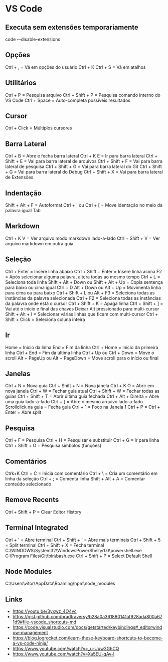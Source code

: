 # VS Code

## Executa sem extensões temporariamente
code --disable-extensions

## Opções
Ctrl + , = Vá em opções do usuário
Ctrl + K Ctrl + S = Vá em atalhos

## Utilitários
Ctrl + P = Pesquisa arquivo
Ctrl + Shift + P = Pesquisa comando interno do VS Code
Ctrl + Space = Auto-completa possíveis resultados

## Cursor
Ctrl + Click = Múltiplos cursores

## Barra Lateral

Ctrl + B = Abre e fecha barra lateral
Ctrl + K E = Ir para barra lateral
Ctrl + Shift + E = Vai para barra lateral de arquivos
Ctrl + Shift + F = Vai para barra lateral de pesquisa
Ctrl + Shift + G = Vai para barra lateral do Git
Ctrl + Shift + G = Vai para barra lateral do Debug
Ctrl + Shift + X = Vai para barra lateral de Extensões

## Indentação
Shift + Alt + F = Autoformat
Ctrl + ´ ou Ctrl + [ = Move identação no meio da palavra igual Tab

## Markdown

Ctrl + K V = Ver arquivo modo markdown lado-a-lado
Ctrl + Shift + V = Ver arquivo markdown em outra guia

## Seleção

Ctrl + Enter = Insere linha abaixo
Ctrl + Shift + Enter = Insere linha acima
F2 = Após selecionar alguma palavra, altera todas ao mesmo tempo
Ctrl + L = Seleciona toda linha
Shift + Alt + Down ou Shift + Alt + Up = Copia sentença para baixo ou cima igual Ctrl + D
Alt + Down ou Alt + Up = Movimenta linha para cima ou para baixo
Ctrl + Shift + L ou Alt + F3 = Seleciona todas as instâncias da palavra selecionada
Ctrl + F2 = Seleciona todas as instâncias da palavra onde está o cursor
Ctrl + Shift + K = Apaga linha
Ctrl + Shift + ] = Vai até o início e final das chaves
Deixar Alt pressionado para multi-cursor
Shift + Alt + I = Selecionar várias linhas que ficam com multi-cursor
Ctrl + Shift + Click = Seleciona coluna inteira

## Ir

Home = Início da linha
End = Fim da linha
Ctrl + Home = Início da primeira linha
Ctrl + End = Fim da última linha
Ctrl + Up ou Ctrl + Down = Move o scroll
Alt + PageUp ou Alt + PageDown = Move scroll para o início ou final

## Janelas

Ctrl + N = Nova guia
Ctrl + Shift + N = Nova janela
Ctrl + K O = Abrir em nova janela
Ctrl + W = Fechar guia atual
Ctrl + Shift + W = Fechar todas as guias
Ctrl + Shift + T = Abrir última guia fechada
Ctrl + Alt + Direita = Abre uma guia lado-a-lado
Ctrl + ] = Abre o mesmo arquivo lado-a-lado
Scrollclick na guia = Fecha guia
Ctrl + 1 = Foco na Janela 1
Ctrl + P = Ctrl + Enter = Abre split

## Pesquisa

Ctrl + F = Pesquisa
Ctrl + H = Pesquisar e substituir
Ctrl + G = Ir para linha
Ctrl + Shift + O = Pesquisa símbolos (funções)

## Comentários

Ctrk+K Ctrl + C = Inicia com comentário
Ctrl + \ = Cria um comentário em linha da seleção
Ctrl + ; = Comenta linha
Shift + Alt + A = Comentar conteúdo selecionado

## Remove Recents

Ctrl + Shift + P = Clear Editor History

## Terminal Integrated

Ctrl + ' = Abre terminal
Ctrl + Shift + ` = Abre mais terminais
Ctrl + Shift + 5 = Split terminal
Ctrl + Shift + X = Fecha terminal
C:\WINDOWS\System32\WindowsPowerShell\v1.0\powershell.exe
C:\Program Files\Git\bin\bash.exe
Ctrl + Shift + P = Select Default Shell

## Node Modules

C:\Users\vitor\AppData\Roaming\npm\node_modules

## Links

- https://youtu.be/3yxwz_4O4yc
- https://gist.github.com/bradtraversy/b28a0a361880141af928ada800a671d9#file-vscode_shortcuts-md
- https://code.visualstudio.com/docs/getstarted/keybindings#_editorwindow-management
- https://blog.logrocket.com/learn-these-keyboard-shortcuts-to-become-a-vs-code-ninja/
- https://www.youtube.com/watch?v=_u-Uuw3GhCQ
- https://www.youtube.com/watch?v=Xa5EU-qAv-I
